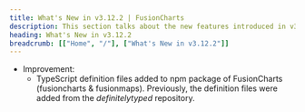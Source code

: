 ```yaml
---
title: What's New in v3.12.2 | FusionCharts
description: This section talks about the new features introduced in v3.12.2.
heading: What's New in v3.12.2
breadcrumb: [["Home", "/"], ["What's New in v3.12.2"]]
---
```


* Improvement:
	* TypeScript definition files added to npm package of FusionCharts (fusioncharts & fusionmaps). Previously, the definition files were added from the _definitelytyped_ repository.